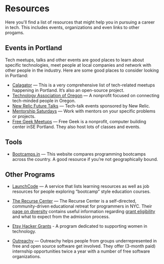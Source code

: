 # Resources

Here you'll find a list of resources that might help you in pursuing a career in tech. This includes events, organizations and even links to other progams.

## Events in Portland

Tech meetups, talks and other events are good places to learn about specific technologies, meet people at local companies and network with other people in the industry. Here are some good places to consider looking in Portland:

- [Calagator](http://calagator.org/venues/202389965) — This is a very comprehensive list of tech-related meetups happening in Portland. It’s also an open-source project.
- [Technology Association of Oregon](http://www.techoregon.org/events) — A nonprofit focused on connecting tech-minded people in Oregon.
- [New Relic Future Talks](https://www.meetup.com/New-Relic-FutureTalks-PDX/) — Tech-talk events sponsored by New Relic.
- [Mentorship Saturdays](https://www.meetup.com/Mentorship-Saturdays/) — Work with mentors on your specific problems or projects.
- [Free Geek Meetups](http://calagator.org/venues/202389965) — Free Geek is a nonprofit, computer building center inSE Portland. They also host lots of classes and events.

## Tools

- [Bootcamps.in](http://www.bootcamps.in/) — This website compares programming bootcamps across the country. A good resource if you’re not geographically bound.

## Other Programs

- [LaunchCode](https://www.launchcode.org/) — A service that lists learning resources as well as job resources for people exploring “bootcamp” style education courses.

- [The Recurse Center](https://www.recurse.com/) — The Recurse Center is a self-directed, community-driven educational retreat for programmers in NYC. Their [page on diversity](https://www.recurse.com/diversity) contains useful information regarding [grant eligibility](https://www.recurse.com/diversity#grant-eligibility) and what to expect from the admission process.

- [Etsy Hacker Grants](https://www.etsy.com/hacker-grants) - A program dedicated to supporting women in technology.

- [Outreachy](https://www.gnome.org/outreachy/) — Outreachy helps people from groups underrepresented in free and open source software get involved. They offer (3-month paid) internship opportunities twice a year with a number of free software organizations.